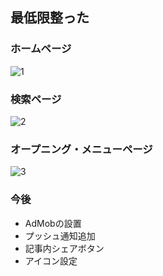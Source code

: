 ## 最低限整った

### ホームページ
![1](https://github.com/user-attachments/assets/ccdfebaf-eddb-41fb-88ed-9894e65f1c27)

### 検索ページ
![2](https://github.com/user-attachments/assets/50214b24-17a5-426e-b888-1790971cf13d)

### オープニング・メニューページ
![3](https://github.com/user-attachments/assets/a1344fef-c9c5-4c09-9bc9-eb2b4d08a42f)

### 今後
- AdMobの設置
- プッシュ通知追加
- 記事内シェアボタン
- アイコン設定
